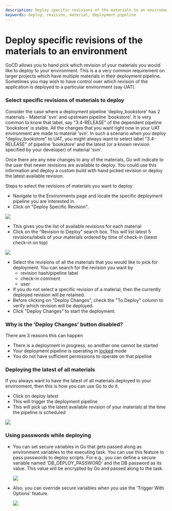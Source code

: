 ```yaml
---
description: Deploy specific revisions of the materials to an environment using GoCD
keywords: deploy, revision, material, deployment pipeline
---
```



# Deploy specific revisions of the materials to an environment

GoCD allows you to hand pick which revision of your materials you would like to deploy to your environment. This is a a very common requirement on larger projects which have multiple materials in their deployment pipeline. Sometimes you may wish to have control over which revision of the application is deployed to a particular environment (say UAT).

### Select specific revisions of materials to deploy

Consider the case where a deployment pipeline 'deploy\_bookstore' has 2 materials - Material 'svn' and upstream pipeline 'bookstore'. It is very common to know that label, say "3.4-RELEASE" of the dependent pipeline 'bookstore' is stable. All the changes that you want right now in your UAT environment are made to material 'svn'. In such a scenario when you deploy "deploy\_bookstore" to UAT, you might always want to select label "3.4-RELEASE" of pipeline 'bookstore' and the latest (or a known revision specified by your developer) of material 'svn'.

Once there are any new changes to any of the materials, Go will indicate to the user that newer revisions are available to deploy. You could use this information and deploy a custom build with hand picked revision or deploy the latest available revision.

Steps to select the revisions of materials you want to deploy

-   Navigate to the Environments page and locate the specific deployment pipeline you are interested in.
-   Click on "Deploy Specific Revision".

![](../../images/new_revisions.png)

-   This gives you the list of available revisions for each material
-   Click on the "Revision to Deploy" search box. This will list latest 5 revisions/labels of your materials ordered by time of check-in (latest check-in on top)

![](../../images/see_all_materials.png)

-   Select the revisions of all the materials that you would like to pick for deployment. You can search for the revision you want by
    -   revision hash/pipeline label
    -   check-in comment
    -   user
-   If you do not select a specific revision of a material, then the currently deployed revision will be retained.
-   Before clicking on "Deploy Changes", check the "To Deploy" column to verify which revision will be deployed.
-   Click "Deploy Changes" to start the deployment.

### Why is the 'Deploy Changes' button disabled?

There are 3 reasons this can happen

-   There is a deployment in progress, so another one cannot be started
-   Your deployment pipeline is operating in [locked](../../configuration/admin_lock_pipelines.html) mode
-   You do not have sufficient permissions to operate on that pipeline

### Deploying the latest of all materials

If you always want to have the latest of all materials deployed to your environment, then this is how you can use Go to do it.

-   Click on deploy latest
-   This will trigger the deployment pipeline
-   This will pick up the latest available revision of your materials at
    the time the pipeline is scheduled

![](../../images/deploy_latest.png)

### Using passwords while deploying

-   You can set secure variables in Go that gets passed along as environment variables to the executing task. You can use this feature to pass passwords to deploy scripts. For e.g., you can define a secure variable named 'DB\_DEPLOY\_PASSWORD' and the DB password as its value. This value will be encrypted by Go and passed along to the task.

    ![](../../images/secure_variables_admin.png)

-   Also, you can override secure variables when you use the 'Trigger With Options' feature.

    ![](../../images/secure_variables_trigger.png)
